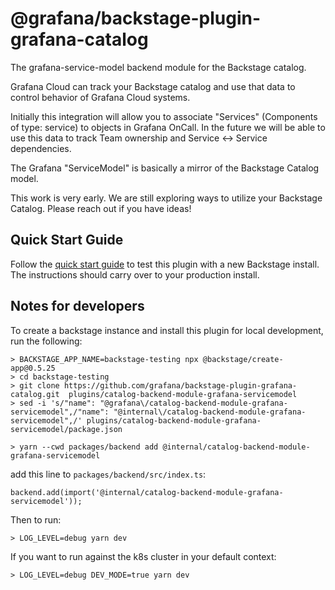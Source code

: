 # @grafana/backstage-plugin-grafana-catalog

The grafana-service-model backend module for the Backstage catalog.

Grafana Cloud can track your Backstage catalog and use that data to control behavior of Grafana Cloud systems.

Initially this integration will allow you to associate "Services" (Components of type: service) to objects in Grafana OnCall. In the future we will be able to use this data to track Team ownership and Service <-> Service dependencies.

The Grafana "ServiceModel" is basically a mirror of the Backstage Catalog model.

This work is very early. We are still exploring ways to utilize your Backstage Catalog. Please reach out if you have ideas!

## Quick Start Guide

Follow the [quick start guide](docs/quickstart.md) to test this plugin with a new Backstage install. The instructions should carry over to your production install.

## Notes for developers

To create a backstage instance and install this plugin for local development, run the following:

```
> BACKSTAGE_APP_NAME=backstage-testing npx @backstage/create-app@0.5.25
> cd backstage-testing
> git clone https://github.com/grafana/backstage-plugin-grafana-catalog.git  plugins/catalog-backend-module-grafana-servicemodel
> sed -i 's/"name": "@grafana\/catalog-backend-module-grafana-servicemodel",/"name": "@internal\/catalog-backend-module-grafana-servicemodel",/' plugins/catalog-backend-module-grafana-servicemodel/package.json

> yarn --cwd packages/backend add @internal/catalog-backend-module-grafana-servicemodel
```

add this line to `packages/backend/src/index.ts`:

```
backend.add(import('@internal/catalog-backend-module-grafana-servicemodel'));
```

Then to run:

```
> LOG_LEVEL=debug yarn dev
```

If you want to run against the k8s cluster in your default context:

```
> LOG_LEVEL=debug DEV_MODE=true yarn dev

```
